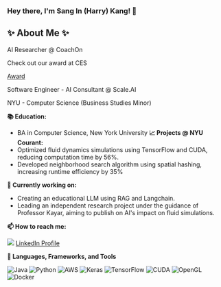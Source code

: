 ### Hey there, I'm Sang In (Harry) Kang! 👋

## ✨ About Me ✨
<p align="left"> 
AI Researcher @ CoachOn 

Check out our award at CES 

[Award](https://www.google.com/search?q=Coachon&sca_esv=4a9e581ba0958f54&biw=1205&bih=803&ei=sohNZ_n1OfGk2roPnpDM6AE&ved=0ahUKEwj5lvKY7YiKAxVxklYBHR4IEx0Q4dUDCA8&uact=5&oq=Coachon&gs_lp=Egxnd3Mtd2l6LXNlcnAiB0NvYWNob24yBxAAGIAEGAoyBxAAGIAEGAoyBRAAGIAEMgcQABiABBgKMgcQABiABBgKMg0QLhiABBjHARgKGK8BMgUQABiABDIHEC4YgAQYCjIEEAAYHjIEEAAYHkisDVCLBFjxCnADeACQAQCYAZEBoAGZB6oBAzAuN7gBA8gBAPgBAZgCCqACqAfCAgsQABiABBiwAxiiBMICChAAGIAEGEMYigXCAgsQABiABBiRAhiKBcICEBAuGIAEGNEDGEMYxwEYigXCAgsQLhiABBjRAxjHAcICChAuGIAEGEMYigXCAhMQLhiABBjRAxhDGMcBGMkDGIoFwgILEAAYgAQYkgMYigXCAggQABiABBiSA8ICIhAuGIAEGNEDGEMYxwEYyQMYigUYlwUY3AQY3gQY4ATYAQHCAgUQLhiABJgDAOIDBRIBMSBAiAYBkAYCugYGCAEQARgUkgcDMy43oAefXw&sclient=gws-wiz-serp)

Software Engineer - AI Consultant @ Scale.AI

NYU - Computer Science (Business Studies Minor)

**📚 Education:**
- BA in Computer Science, New York University
**📈 Projects @ NYU Courant:**
- Optimized fluid dynamics simulations using TensorFlow and CUDA, reducing computation time by 56%.
- Developed neighborhood search algorithm using spatial hashing, increasing runtime efficiency by 35%

<p/>

**:rocket: Currently working on:**  
- Creating an educational LLM using RAG and Langchain. 
- Leading an independent research project under the guidance of Professor Kayar, aiming to publish on AI's impact on fluid simulations.


<p align="left">

**📫 How to reach me:**
 
[<img src="https://img.shields.io/badge/Email-D14836?style=for-the-badge&logo=gmail&logoColor=white" />](mailto:your-email)
[LinkedIn Profile](https://www.linkedin.com/in/sang-in-kang-a256b9b0/)

**🔭 Languages, Frameworks, and Tools**
<p align="left">

![Java](https://img.shields.io/badge/java-007396?style=for-the-badge&logo=java&logoColor=white)
![Python](https://img.shields.io/badge/python-3670A0?style=for-the-badge&logo=python&logoColor=ffdd54)
![AWS](https://img.shields.io/badge/AWS-232F3E?style=for-the-badge&logo=amazonaws&logoColor=white)
![Keras](https://img.shields.io/badge/Keras-D00000?style=for-the-badge&logo=Keras&logoColor=white)
![TensorFlow](https://img.shields.io/badge/TensorFlow-FF6F00?style=for-the-badge&logo=TensorFlow&logoColor=white)
![CUDA](https://img.shields.io/badge/CUDA-76B900?style=for-the-badge&logo=nvidia&logoColor=white)
![OpenGL](https://img.shields.io/badge/OpenGL-5586A4?style=for-the-badge&logo=opengl&logoColor=white)
![Docker](https://img.shields.io/badge/docker-2496ED?style=for-the-badge&logo=docker&logoColor=white)
